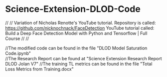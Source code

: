 # Science-Extension-DLOD-Code
//
//
Variation of Nicholas Renotte's YouTube tutorial. Repository is called: https://github.com/nicknochnack/FaceDetection YouTube tutorial called: Build a Deep Face Detection Model with Python and Tensorflow | Full Course
//
//

//The modified code can be found in the file "DLOD Model Saturation Code.ipynb"                                    
                //The Research Report can be found at "Science Extension Research Report DLOD Jolan V7"
                                                                       //The training TL metrics can be found in the file "Total Loss Metrics from Training.docx"
